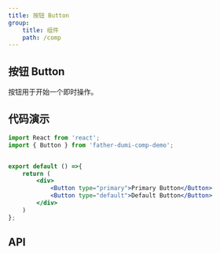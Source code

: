 ```yaml
---
title: 按钮 Button
group: 
    title: 组件
    path: /comp
---
```


## 按钮 Button
按钮用于开始一个即时操作。


## 代码演示
```jsx
import React from 'react';
import { Button } from 'father-dumi-comp-demo';


export default () =>{
    return (
        <div>
            <Button type="primary">Primary Button</Button>
            <Button type="default">Default Button</Button>
        </div>
    )
};
```

## API

